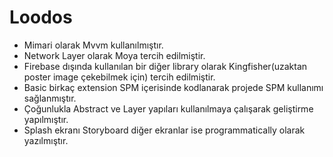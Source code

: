 # Loodos

- Mimari olarak Mvvm kullanılmıştır.
- Network Layer olarak Moya tercih edilmiştir.
- Firebase dışında kullanılan bir diğer library olarak Kingfisher(uzaktan poster image çekebilmek için) tercih edilmiştir.
- Basic birkaç extension SPM içerisinde kodlanarak projede SPM kullanımı sağlanmıştır.
- Çoğunlukla Abstract ve Layer yapıları kullanılmaya çalışarak geliştirme yapılmıştır.
- Splash ekranı Storyboard diğer ekranlar ise programmatically olarak yazılmıştır.
